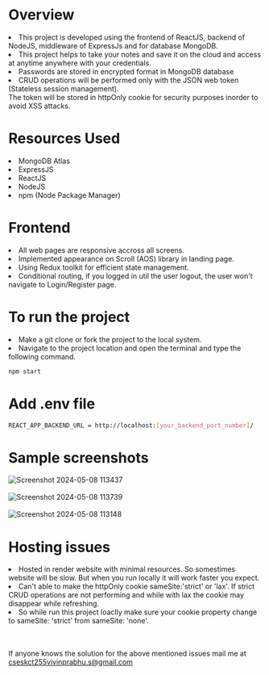 <h1>Overview</h1>

<li>This project is developed using the frontend of ReactJS, backend of NodeJS, middleware of ExpressJs and for database MongoDB.</li>
<li>This project helps to take your notes and save it on the cloud and access at anytime anywhere with your credentials.</li>
<li>Passwords are stored in encrypted format in MongoDB database</li>
<li>CRUD operations will be performed only with the JSON web token (Stateless session management).</li>
<l1>The token will be stored in httpOnly cookie for security purposes inorder to avoid XSS attacks.</l1>

<h1>Resources Used</h1>
<li>MongoDB Atlas</li>
<li>ExpressJS</li>
<li>ReactJS</li>
<li>NodeJS</li>
<li>npm (Node Package Manager)</li>

<h1>Frontend</h1>
<li>All web pages are responsive accross all screens.</li>
<li>Implemented appearance on Scroll (AOS) library in landing page.</li>
<li>Using Redux toolkit for efficient state management.</li>
<li>Conditional routing, if you logged in util the user logout, the user won't navigate to Login/Register page.</li>


<h1>To run the project</h1>

  <li>Make a git clone or fork the project to the local system.</li>
  <li>Navigate to the project location and open the terminal and type the following command.</li>
  
```bash
npm start
```

<h1>Add .env file</h1>

```bash
REACT_APP_BACKEND_URL = http://localhost:[your_backend_port_number]/
```

<h1>Sample screenshots</h1>

![Screenshot 2024-05-08 113437](https://github.com/vivinprabhu/NoteX-Frontend/assets/87113980/70a0e3b2-6029-4622-a5fd-00cef68ee947) <br></br>
![Screenshot 2024-05-08 113739](https://github.com/vivinprabhu/NoteX-Frontend/assets/87113980/ee324469-ade3-4630-8974-9151a3aa8b90) <br></br>
![Screenshot 2024-05-08 113148](https://github.com/vivinprabhu/NoteX-Frontend/assets/87113980/8e18b6bc-cceb-467e-af78-3004c0328669)

<h1>Hosting issues</h1>
<li>Hosted in render website with minimal resources. So somestimes website will be slow. But when you run locally it will work faster you expect.</li>
<li>Can't able to make the httpOnly cookie sameSite:'strict' or 'lax'. If strict CRUD operations are not performing and while with lax the cookie may disappear while refreshing.</li>
<li>So while run this project loaclly make sure your cookie property change to sameSite: 'strict' from sameSite: 'none'.</li> <br></br>

If anyone knows the solution for the above mentioned issues mail me at cseskct255vivinprabhu.s@gmail.com
